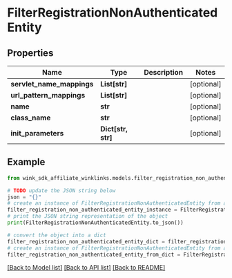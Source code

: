 # FilterRegistrationNonAuthenticatedEntity


## Properties

Name | Type | Description | Notes
------------ | ------------- | ------------- | -------------
**servlet_name_mappings** | **List[str]** |  | [optional] 
**url_pattern_mappings** | **List[str]** |  | [optional] 
**name** | **str** |  | [optional] 
**class_name** | **str** |  | [optional] 
**init_parameters** | **Dict[str, str]** |  | [optional] 

## Example

```python
from wink_sdk_affiliate_winklinks.models.filter_registration_non_authenticated_entity import FilterRegistrationNonAuthenticatedEntity

# TODO update the JSON string below
json = "{}"
# create an instance of FilterRegistrationNonAuthenticatedEntity from a JSON string
filter_registration_non_authenticated_entity_instance = FilterRegistrationNonAuthenticatedEntity.from_json(json)
# print the JSON string representation of the object
print(FilterRegistrationNonAuthenticatedEntity.to_json())

# convert the object into a dict
filter_registration_non_authenticated_entity_dict = filter_registration_non_authenticated_entity_instance.to_dict()
# create an instance of FilterRegistrationNonAuthenticatedEntity from a dict
filter_registration_non_authenticated_entity_from_dict = FilterRegistrationNonAuthenticatedEntity.from_dict(filter_registration_non_authenticated_entity_dict)
```
[[Back to Model list]](../README.md#documentation-for-models) [[Back to API list]](../README.md#documentation-for-api-endpoints) [[Back to README]](../README.md)


